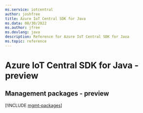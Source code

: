 ```yaml
---
ms.service: iotcentral
author: joshfree
title: Azure IoT Central SDK for Java
ms.data: 08/30/2022
ms.author: jfree
ms.devlang: java
description: Reference for Azure IoT Central SDK for Java
ms.topic: reference
---
```

# Azure IoT Central SDK for Java - preview

## Management packages - preview
[!INCLUDE [mgmt-packages](iot-central-mgmt-index.md)]